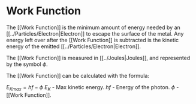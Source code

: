 # Work Function
The [[Work Function]] is the minimum amount of energy needed by an [[../Particles/Electron|Electron]] to escape the surface of the metal. Any energy left over after the [[Work Function]] is subtracted is the kinetic energy of the emitted [[../Particles/Electron|Electron]].

The [[Work Function]] is measured in [[../Joules|Joules]], and represented by the symbol $\phi$.

The [[Work Function]] can be calculated with the formula:

$E_{Kmax} = hf - \phi$
$E_K$ - Max kinetic energy.
$hf$ - Energy of the photon.
$\phi$ - [[Work Function]].